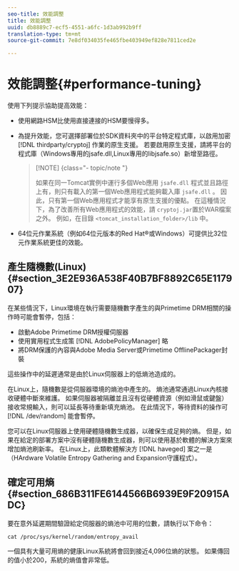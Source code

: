 ```yaml
---
seo-title: 效能調整
title: 效能調整
uuid: db8889c7-ecf5-4551-a6fc-1d3ab992b9ff
translation-type: tm+mt
source-git-commit: 7e8df034035fe465fbe403949ef828e7811ced2e

---
```



# 效能調整{#performance-tuning}

使用下列提示協助提高效能：

* 使用網路HSM比使用直接連接的HSM要慢得多。
* 為提升效能，您可選擇部署位於SDK資料夾中的平台特定程式庫，以啟用加密 [!DNL thirdparty/cryptoj] 作業的原生支援。 若要啟用原生支援，請將平台的程式庫（Windows專用的jsafe.dll,Linux專用的libjsafe.so）新增至路徑。

   >[!NOTE] {class=&quot;- topic/note &quot;}
   >
   >如果在同一Tomcat實例中運行多個Web應用 `jsafe.dll` 程式並且路徑上有，則只有載入的第一個Web應用程式能夠載入庫 `jsafe.dll` 。 因此，只有第一個Web應用程式才能享有原生支援的優點。 在這種情況下，為了改善所有Web應用程式的效能，請 `cryptoj.jar`置於WAR檔案之外。 例如，在目錄 `<tomcat_installation_folder>/lib` 中。

* 64位元作業系統（例如64位元版本的Red Hat®或Windows）可提供比32位元作業系統更佳的效能。

## 產生隨機數(Linux) {#section_3E2E936A538F40B7BF8892C65E117907}

在某些情況下，Linux環境在執行需要隨機數字產生的與Primetime DRM相關的操作時可能會暫停，包括：

* 啟動Adobe Primetime DRM授權伺服器
* 使用實用程式生成策 [!DNL AdobePolicyManager] 略
* 將DRM保護的內容與Adobe Media Server或Primetime OfflinePackager封裝

這些操作中的延遲通常是由於Linux伺服器上的低熵池造成的。

在Linux上，隨機數是從伺服器環境的熵池中產生的。 熵池通常通過Linux內核接收硬體中斷來維護。 如果伺服器被隔離並且沒有從硬體資源（例如滑鼠或鍵盤）接收常規輸入，則可以延長等待重新填充熵池。 在此情況下，等待資料的操作可 [!DNL /dev/random] 能會暫停。

您可以在Linux伺服器上使用硬體隨機數生成器，以確保生成足夠的熵。 但是，如果在給定的部署方案中沒有硬體隨機數生成器，則可以使用基於軟體的解決方案來增加熵池刷新率。 在Linux上，此類軟體解決方 [!DNL haveged] 案之一是（HArdware Volatile Entropy Gathering and Expansion守護程式）。

## 確定可用熵 {#section_686B311FE6144566B6939E9F20915ADC}

要在意外延遲期間驗證給定伺服器的熵池中可用的位數，請執行以下命令：

```
cat /proc/sys/kernel/random/entropy_avail 
```

一個具有大量可用熵的健康Linux系統將會回到接近4,096位熵的狀態。 如果傳回的值小於200，系統的熵值會非常低。
